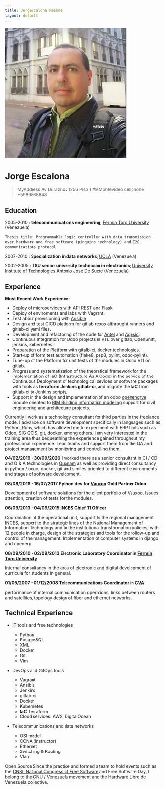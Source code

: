 ```yaml
---
title: Jorgescalona Resume
layout: default
---
```


![](../assets/img/yo_cv_2020.png)

Jorge Escalona
============

> MyAddress
> Av Duraznos 1256
> Piso 1 #9
> Montevideo
> cellphone +5989868848

Education
---------

2005-2010
:   **telecommunications engineering**; [Fermín Toro University](http://www.uft.edu.ve/ "UFT") (Venezuela)

    Thesis title: Programmable logic controller with data transmission over hardware and free software (pinguino technology) and I2C communications protocol

2007-2010
:   **Specialization in data networks**; [UCLA](http://postgrado.ucla.edu.ve/ciencias/redes.htm "Universidad Centroccidental Lisandro Alvarado")
    (Venezuela)

2002-2005
:   **TSU senior university technician in electronics**; [University Institute of Technologies Antonio José De Sucre](http://www.utsbarquisimeto.edu.ve/paginas/carreras/electronica.html "TSU electronica") (Venezuela)


Experience
----------

**Most Recent Work Experience:**


* Deploy of microservices with API REST and [Flask](https://gitlab.com/jorgemustaine/flask)
* Deploy of enviroments and labs with Vagrant.
* Test about provisioning with [Ansible](https://gitlab.com/jorgemustaine/pluralsigth_courses/-/tree/master/ansible)
* Design and test CICD platform for gitlab repos althrought runners and gitlab-ci
yaml files.
* Development and refactoring of the code for [Antel](http://antel.com.uy/) and
[Agesic](https://www.gub.uy/agencia-gobierno-electronico-sociedad-informacion-conocimiento/).
* Continuous Integration for Odoo projects in V11. over gitlab, OpenShift,
jenkins, kubernetes.
* Preparation of the Platform with gitalb-ci, docker technologies.
* Start-up of form test automation (flake8, pep8, pylint, odoo-pylint).
* Tune-up of the Platform for unit tests of the modules in Odoo V11 on gitlab.
* Progress and systematization of the theoretical framework for the
implementation of IaC (Infrastructure As A Code) in the service of the
Continuous Deployment of technological devices or software packages with tools
as **terraform Jenkins gitlab-ci**, and migrate the **IaC** from gitlab-ci to Jenkins
scripts.
* Support in the design and implementation of an odoo [openengrve](https://gitlab.com/jorgemustaine/openengrve) module oriented
to [BIM Building information modeling](https://en.wikipedia.org/wiki/Building_information_modeling) support for civil engineering and architecture projects.

Currently I work as a technology consultant for third parties in the freelance mode. I advance on software development specifically in languages such as Python, Ruby, which has allowed me to experiment with ERP tools such as Odoo, SIG QGIS, git, docker, among others. I am very interested in the training area thus bequeathing the experience gained throughout my professional experience. Lead teams and support them from the QA and project management by monitoring and controlling them.

**04/02/2019 - 30/09/2020** I worked there  as a senior consultant in CI / CD and Q & A technologies in [Quanam](https://quanam.com) as well as providing direct consultancy in python / odoo, docker, git and similes oriented to different environments and stages of software development.

**08/08/2016 - 16/07/2017 Python dev for [Vauxoo](https://www.vauxoo.com/) Gold Partner Odoo**

Development of software solutions for the client portfolio of Vauxoo, Issues attention, creation of tests for the modules.

**06/09/2013 - 04/09/2015 [INCES](http://www.inces.gob.ve "INCES") Chief TI Officer**

Coordination of the operational unit, support to the regional management INCES, support to the strategic lines of the National Management of Information Technology and to the institutional transformation policies, with 12 people in charge, design of the strategies and tools for the follow-up and control of the management. Implementation of computer systems in django and openerp.

**08/09/2010 - 02/09/2013 Electronic Laboratory Coordinator in [Fermín Toro University](http://www.uft.edu.ve/ "UFT")**

Internal consultancy in the area of electronic and digital development of curricula for students in general.

**01/05/2007 - 01/12/2008 Telecommunications Coordinator in [CVA](http://diversidadbiologica.minamb.gob.ve/actores/ficha/395/)**

performance of internal communication operations, links between routers and satellites, topology design of fiber and ethernet networks.

Technical Experience
--------------------


* IT tools and free technologies

    * Python
	* PostgreSQL
	* XML
	* Docker
	* Git
	* Vim

* DevOps and GitOps tools

    * Vagrant
    * Ansible
    * Jenkins
    * gitlab-ci
    * Docker
    * Kubernetes
    * **IaC** Terraform
    * Cloud services: AWS, DigitalOcean

* Telecommunications and data networks

	* OSI model
	* CCNA (instructor)
	* Ethernet
	* Switching & Routing
	* Vlan


Open Source
	Since the practice and formed a team to hold events such as the [CNSL National Congress of Free Software](https://es.wikipedia.org/wiki/Congreso_Nacional_de_Software_Libre_de_Venezuela) and Free Software Day, I belong to the GNU / Venezuela movement and the Hardware Libre de Venezuela collective.
